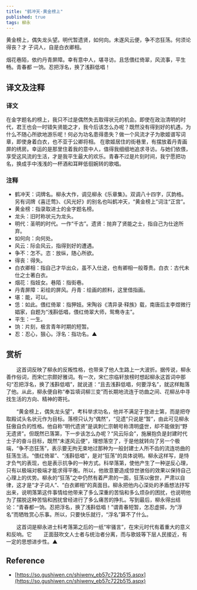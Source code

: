```yaml
---
title: "鹤冲天·黄金榜上"
published: true
tags: 柳永
---
```


黄金榜上，偶失龙头望。明代暂遗贤，如何向。未遂风云便，争不恣狂荡。何须论得丧？才
子词人，自是白衣卿相。

烟花巷陌，依约丹青屏障。幸有意中人，堪寻访。且恁偎红倚翠，风流事，平生畅。青春都
一饷。忍把浮名，换了浅斟低唱！

## 译文及注释

### 译文

在金字题名的榜上，我只不过是偶然失去取得状元的机会。即使在政治清明的时代，君王也会一时错失贤能之才，我今后该怎么办呢？既然没有得到好的机遇，为什么不随心所欲地游乐呢！何必为功名患得患失？做一个风流才子为歌姬谱写词章，即使身着白衣，也不亚于公卿将相。
在歌姬居住的街巷里，有摆放着丹青画屏的绣房。幸运的是那里住着我的意中人，值得我细细地追求寻访。与她们依偎，享受这风流的生活，才是我平生最大的欢乐。青春不过是片刻时间，我宁愿把功名，换成手中浅浅的一杯酒和耳畔低徊婉转的歌唱。

### 注释

- 鹤冲天：词牌名。柳永大作，调见柳永《乐章集》。双调八十四字，仄韵格。另有词牌《喜迁莺》、《风光好》的别名也叫鹤冲天，“黄金榜上”词注“正宫”。
- 黄金榜：指录取进士的金字题名榜。
- 龙头：旧时称状元为龙头。
- 明代：圣明的时代。一作“千古”。遗贤：抛弃了贤能之士，指自己为仕途所弃。
- 如何向：向何处。
- 风云：际会风云，指得到好的遭遇。
- 争不：怎不。恣：放纵，随心所欲。
- 得丧：得失。
- 白衣卿相：指自己才华出众，虽不入仕途，也有卿相一般尊贵。白衣：古代未仕之士著白衣。
- 烟花：指妓女。巷陌：指街巷。
- 丹青屏障：彩绘的屏风。丹青：绘画的颜料，这里借指画。
- 堪：能，可以。
- 恁：如此。偎红倚翠：指狎妓。宋陶谷《清异录·释族》载，南唐后主李煜微行娼家，自题为“浅斟低唱，偎红倚翠大师，鸳鸯寺主”。
- 平生：一生。
- 饷：片刻，极言青年时期的短暂。
- 忍：忍心，狠心。浮名：指功名。▲

## 赏析

　　这首词反映了柳永的反叛性格，也带来了他人生路上一大波折。据传说，柳永善作俗词，而宋仁宗颇好雅词。有一次，宋仁宗临轩放榜时想起柳永这首词中那句“忍把浮名，换了浅斟低唱”，就说道：“且去浅斟低唱，何要浮名”，就这样黜落了他。从此，柳永便自称“奉旨填词柳三变”而长期地流连于坊曲之间、花柳丛中寻找生活的方向、精神的寄托。

　　“黄金榜上，偶失龙头望”，考科举求功名，他并不满足于登进士第，而是把夺取殿试头名状元作为目标。落榜只认为“偶然”，“见遗”只说是“暂”，由此可见柳永狂傲自负的性格。他自称“明代遗贤”是讽刺仁宗朝号称清明盛世，却不能做到“野无遗贤”。但既然已落第，下一步该怎么办呢？“风云际会”，施展抱负是封建时代士子的奋斗目标，既然“未遂风云便”，理想落空了，于是他就转向了另一个极端，“争不恣狂荡”，表示要无拘无束地过那种为一般封建士人所不齿的流连坊曲的狂荡生活。“偎红倚翠”、“浅斟低唱”，是对“狂荡”的具体说明。柳永这样写，是恃才负气的表现，也是表示抗争的一种方式。科举落第，使他产生了一种逆反心理，只有以极端对极端才能求得平衡。所以，他故意要造成惊世骇俗的效果以保持自己心理上的优势。柳永的“狂荡”之中仍然有着严肃的一面，狂荡以傲世，严肃以自律，这才是“才子词人”、“白衣卿相”的真面目。柳永把他内心深处的矛盾想法抒写出来，说明落第这件事情给他带来了多么深重的苦恼和多么烦杂的困扰，也说明他为了摆脱这种苦恼和困扰曾经进行了多么痛苦的挣扎。写到最后，柳永得出结论：“青春都一饷。忍把浮名，换了浅斟低唱！”谓青春短暂，怎忍虚掷，为“浮名”而牺牲赏心乐事。所以，只要快乐就行，“浮名”算不了什么。

　　这首词是柳永进士科考落第之后的一纸“牢骚言”，在宋元时代有着重大的意义和反响。它
　　正面鼓吹文人士者与统治者分离，而与歌妓等下层人民接近，有一定的思想进步性。▲

## Reference

- [https://so.gushiwen.cn/shiwenv_eb57c722b515.aspx](https://so.gushiwen.cn/shiwenv_eb57c722b515.aspx)